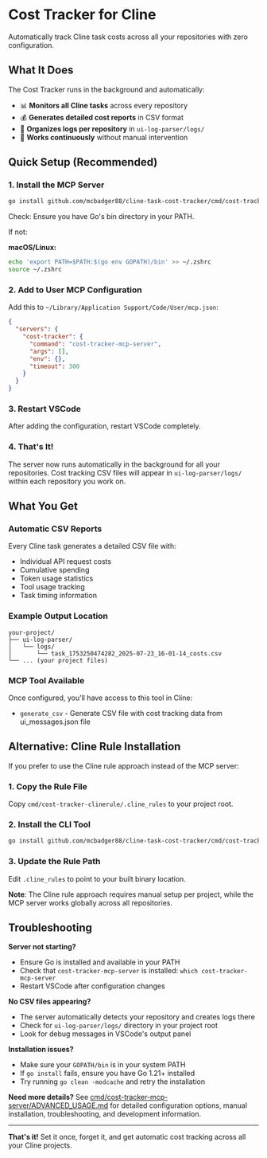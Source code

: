 # Cost Tracker for Cline

Automatically track Cline task costs across all your repositories with zero configuration.

## What It Does

The Cost Tracker runs in the background and automatically:
- 📊 **Monitors all Cline tasks** across every repository
- 💰 **Generates detailed cost reports** in CSV format
- 📁 **Organizes logs per repository** in `ui-log-parser/logs/`
- 🔄 **Works continuously** without manual intervention

## Quick Setup (Recommended)

### 1. Install the MCP Server

```bash
go install github.com/mcbadger88/cline-task-cost-tracker/cmd/cost-tracker-mcp-server@latest
```

Check: Ensure you have Go's bin directory in your PATH. 

If not:

**macOS/Linux:**
```bash
echo 'export PATH=$PATH:$(go env GOPATH)/bin' >> ~/.zshrc
source ~/.zshrc
```


### 2. Add to User MCP Configuration

Add this to `~/Library/Application Support/Code/User/mcp.json`:

```json
{
  "servers": {
    "cost-tracker": {
      "command": "cost-tracker-mcp-server",
      "args": [],
      "env": {},
      "timeout": 300
    }
  }
}
```

### 3. Restart VSCode

After adding the configuration, restart VSCode completely.

### 4. That's It!

The server now runs automatically in the background for all your repositories. Cost tracking CSV files will appear in `ui-log-parser/logs/` within each repository you work on.

## What You Get

### Automatic CSV Reports
Every Cline task generates a detailed CSV file with:
- Individual API request costs
- Cumulative spending
- Token usage statistics
- Tool usage tracking
- Task timing information

### Example Output Location
```
your-project/
├── ui-log-parser/
│   └── logs/
│       └── task_1753250474282_2025-07-23_16-01-14_costs.csv
└── ... (your project files)
```

### MCP Tool Available
Once configured, you'll have access to this tool in Cline:
- `generate_csv` - Generate CSV file with cost tracking data from ui_messages.json file

## Alternative: Cline Rule Installation

If you prefer to use the Cline rule approach instead of the MCP server:

### 1. Copy the Rule File

Copy `cmd/cost-tracker-clinerule/.cline_rules` to your project root.

### 2. Install the CLI Tool

```bash
go install github.com/mcbadger88/cline-task-cost-tracker/cmd/cost-tracker-clinerule@latest
```

### 3. Update the Rule Path

Edit `.cline_rules` to point to your built binary location.

**Note**: The Cline rule approach requires manual setup per project, while the MCP server works globally across all repositories.

## Troubleshooting

**Server not starting?**
- Ensure Go is installed and available in your PATH
- Check that `cost-tracker-mcp-server` is installed: `which cost-tracker-mcp-server`
- Restart VSCode after configuration changes

**No CSV files appearing?**
- The server automatically detects your repository and creates logs there
- Check for `ui-log-parser/logs/` directory in your project root
- Look for debug messages in VSCode's output panel

**Installation issues?**
- Make sure your `GOPATH/bin` is in your system PATH
- If `go install` fails, ensure you have Go 1.21+ installed
- Try running `go clean -modcache` and retry the installation

**Need more details?**
See [cmd/cost-tracker-mcp-server/ADVANCED_USAGE.md](cmd/cost-tracker-mcp-server/ADVANCED_USAGE.md) for detailed configuration options, manual installation, troubleshooting, and development information.

---

**That's it!** Set it once, forget it, and get automatic cost tracking across all your Cline projects.
